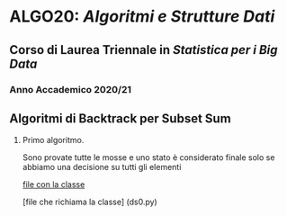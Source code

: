 # ALGO20: *Algoritmi e Strutture Dati* #
## Corso di Laurea Triennale in *Statistica per i Big Data* ##
### Anno Accademico 2020/21 ###


## Algoritmi di Backtrack per Subset Sum ##

1. Primo algoritmo.

    Sono provate tutte le mosse e uno stato è considerato finale solo
    se abbiamo una decisione su tutti gli elementi

    [file con la classe](subsetsum0.py)

    [file che richiama la classe] (ds0.py)
   


